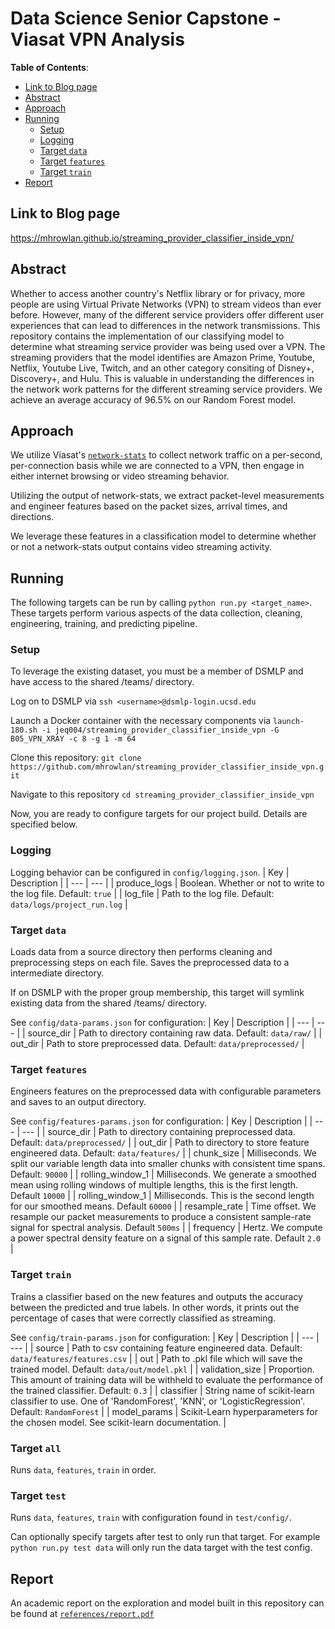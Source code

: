 # Data Science Senior Capstone - Viasat VPN Analysis

**Table of Contents**:
- [Link to Blog page](#blog-page)
- [Abstract](#abstract)
- [Approach](#approach)
- [Running](#running)
  - [Setup](#setup)
  - [Logging](#logging)
  - [Target `data`](#target-data)
  - [Target `features`](#target-features)
  - [Target `train`](#target-train)
- [Report](#report)

## Link to Blog page
https://mhrowlan.github.io/streaming_provider_classifier_inside_vpn/
## Abstract

Whether to access another country's Netflix library or for privacy, more people are using Virtual Private Networks (VPN) to stream videos than ever before. However, many of the different service providers offer different user experiences that can lead to differences in the network transmissions. This repository contains the implementation of our classifying model to determine what streaming service provider was being used over a VPN. The streaming providers that the model identifies are Amazon Prime, Youtube, Netflix, Youtube Live, Twitch, and an other category consiting of Disney+, Discovery+, and Hulu. This is valuable in understanding the differences in the network work patterns for the different streaming service providers. We achieve an average accuracy of 96.5% on our Random Forest model.

## Approach

We utilize Viasat's [`network-stats`](https://github.com/Viasat/network-stats) to collect network traffic on a per-second, per-connection basis while we are connected to a VPN, then engage in either internet browsing or video streaming behavior.

Utilizing the output of network-stats, we extract packet-level measurements and engineer features based on the packet sizes, arrival times, and directions.

We leverage these features in a classification model to determine whether or not a network-stats output contains video streaming activity.

## Running

The following targets can be run by calling `python run.py <target_name>`. These targets perform various aspects of the data collection, cleaning, engineering, training, and predicting pipeline.

### Setup

To leverage the existing dataset, you must be a member of DSMLP and have access to the shared /teams/ directory.

Log on to DSMLP via `ssh <username>@dsmlp-login.ucsd.edu`

Launch a Docker container with the necessary components via `launch-180.sh -i jeq004/streaming_provider_classifier_inside_vpn -G B05_VPN_XRAY -c 8 -g 1 -m 64`

Clone this repository: `git clone https://github.com/mhrowlan/streaming_provider_classifier_inside_vpn.git`

Navigate to this repository `cd streaming_provider_classifier_inside_vpn`

Now, you are ready to configure targets for our project build. Details are specified below.

### Logging

Logging behavior can be configured in `config/logging.json`.
| Key | Description |
| --- | --- |
| produce_logs | Boolean. Whether or not to write to the log file. Default: `true` |
| log_file | Path to the log file. Default: `data/logs/project_run.log` |

### Target `data`

Loads data from a source directory then performs cleaning and preprocessing steps on each file. Saves the preprocessed data to a intermediate directory.

If on DSMLP with the proper group membership, this target will symlink existing data from the shared /teams/ directory.

See `config/data-params.json` for configuration:
| Key | Description |
| --- | --- |
| source_dir | Path to directory containing raw data. Default: `data/raw/` |
| out_dir | Path to store preprocessed data. Default: `data/preprocessed/` |

### Target `features`

Engineers features on the preprocessed data with configurable parameters and saves to an output directory.

See `config/features-params.json` for configuration:
| Key | Description |
| --- | --- |
| source_dir | Path to directory containing preprocessed data. Default: `data/preprocessed/` |
| out_dir | Path to directory to store feature engineered data. Default: `data/features/` |
| chunk_size | Milliseconds. We split our variable length data into smaller chunks with consistent time spans. Default: `90000` |
| rolling_window_1 | Milliseconds. We generate a smoothed mean using rolling windows of multiple lengths, this is the first length. Default `10000` |
| rolling_window_1 | Milliseconds. This is the second length for our smoothed means. Default `60000` |
| resample_rate | Time offset. We resample our packet measurements to produce a consistent sample-rate signal for spectral analysis. Default `500ms` |
| frequency | Hertz. We compute a power spectral density feature on a signal of this sample rate. Default `2.0` |

### Target `train`

Trains a classifier based on the new features and outputs the accuracy between the predicted and true labels. In other words, it prints out the percentage of cases that were correctly classified as streaming.

See `config/train-params.json` for configuration:
| Key | Description |
| --- | --- |
| source | Path to csv containing feature engineered data. Default: `data/features/features.csv` |
| out | Path to .pkl file which will save the trained model. Default: `data/out/model.pkl` |
| validation_size | Proportion. This amount of training data will be withheld to evaluate the performance of the trained classifier. Default: `0.3` |
| classifier | String name of scikit-learn classifier to use. One of 'RandomForest', 'KNN', or 'LogisticRegression'. Default: `RandomForest` |
| model_params | Scikit-Learn hyperparameters for the chosen model. See scikit-learn documentation. |

### Target `all`

Runs `data`, `features`, `train` in order.

### Target `test`

Runs `data`, `features`, `train` with configuration found in `test/config/`.

Can optionally specify targets after test to only run that target. For example `python run.py test data` will only run the data target with the test config.

## Report

An academic report on the exploration and model built in this repository can be found at [`references/report.pdf`](references/report.pdf)
